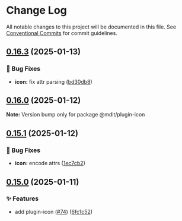 # Change Log

All notable changes to this project will be documented in this file. See [Conventional Commits](https://conventionalcommits.org) for commit guidelines.

## [0.16.3](https://github.com/mdit-plugins/mdit-plugins/compare/v0.16.2...v0.16.3) (2025-01-13)

### 🐛 Bug Fixes

- **icon:** fix attr parsing ([bd30db8](https://github.com/mdit-plugins/mdit-plugins/commit/bd30db8bb53d71a478a7e19b089c49efcd2713f1))

## [0.16.0](https://github.com/mdit-plugins/mdit-plugins/compare/v0.15.1...v0.16.0) (2025-01-12)

**Note:** Version bump only for package @mdit/plugin-icon

## [0.15.1](https://github.com/mdit-plugins/mdit-plugins/compare/v0.15.0...v0.15.1) (2025-01-12)

### 🐛 Bug Fixes

- **icon:** encode attrs ([1ec7cb2](https://github.com/mdit-plugins/mdit-plugins/commit/1ec7cb2515c280dcded4421b8e17917e9e1f1ab6))

## [0.15.0](https://github.com/mdit-plugins/mdit-plugins/compare/v0.14.0...v0.15.0) (2025-01-11)

### ✨ Features

- add plugin-icon ([#74](https://github.com/mdit-plugins/mdit-plugins/issues/74)) ([6fc1c52](https://github.com/mdit-plugins/mdit-plugins/commit/6fc1c529622791d94691134eec5b35dcdabc4a42))
